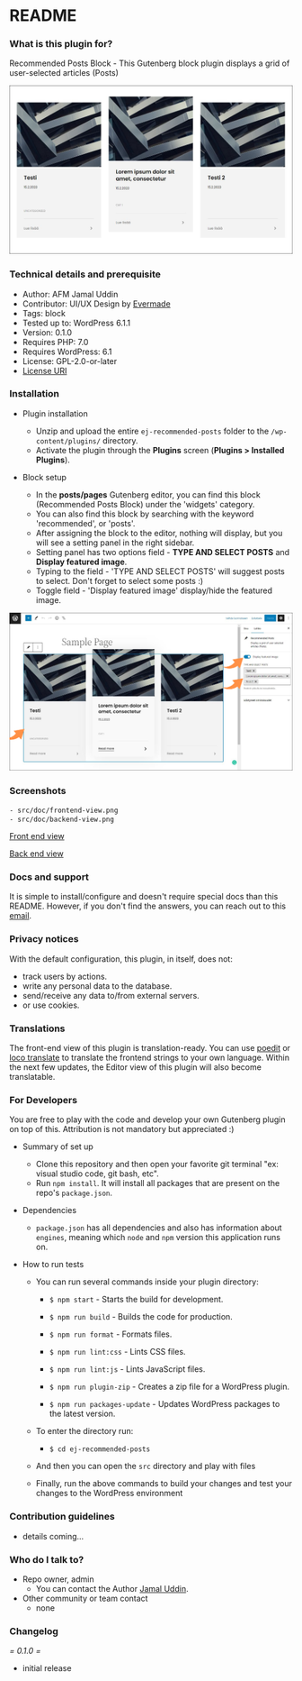 # README #

### What is this plugin for? ###

Recommended Posts Block - This Gutenberg block plugin displays a grid of user-selected articles (Posts)

![frontend-view.png](https://github.com/jamal08bd/ej-recommended-posts/blob/main/src/doc/frontend-view.png)

### Technical details and prerequisite ###

- Author: AFM Jamal Uddin
- Contributor: UI/UX Design by [Evermade](https://www.evermade.fi/)
- Tags: block
- Tested up to: WordPress 6.1.1
- Version: 0.1.0
- Requires PHP: 7.0
- Requires WordPress: 6.1
- License: GPL-2.0-or-later
- [License URI](https://www.gnu.org/licenses/gpl-2.0.html)

### Installation ###

* Plugin installation
	- Unzip and upload the entire `ej-recommended-posts` folder to the `/wp-content/plugins/` directory.
	- Activate the plugin through the **Plugins** screen (**Plugins > Installed Plugins**).

* Block setup
	- In the **posts/pages** Gutenberg editor, you can find this block (Recommended Posts Block) under the 'widgets' category.
	- You can also find this block by searching with the keyword 'recommended', or 'posts'.
	- After assigning the block to the editor, nothing will display, but you will see a setting panel in the right sidebar.
	- Setting panel has two options field - **TYPE AND SELECT POSTS** and **Display featured image**.
	- Typing to the field - 'TYPE AND SELECT POSTS' will suggest posts to select. Don't forget to select some posts :)
	- Toggle field - 'Display featured image' display/hide the featured image.

![backend-view.png](https://github.com/jamal08bd/ej-recommended-posts/blob/main/src/doc/backend-view.png)

### Screenshots ###
	- src/doc/frontend-view.png
	- src/doc/backend-view.png 

[Front end view](https://github.com/jamal08bd/ej-recommended-posts/blob/main/src/doc/frontend-view.png)

[Back  end view](https://github.com/jamal08bd/ej-recommended-posts/blob/main/src/doc/backend-view.png)

### Docs and support  ###

It is simple to install/configure and doesn't require special docs than this README. However, if you don't find the answers, you can reach out to this [email](mailto:jamal08.bd@gmail.com).

### Privacy notices ###

With the default configuration, this plugin, in itself, does not:

* track users by actions.
* write any personal data to the database.
* send/receive any data to/from external servers.
* or use cookies.

### Translations ###
 
The front-end view of this plugin is translation-ready. You can use [poedit](https://poedit.net/)  or [loco translate](https://wordpress.org/plugins/loco-translate/) to translate the frontend strings to your own language. Within the next few updates, the Editor view of this plugin will also become translatable.  

### For Developers ###
 
You are free to play with the code and develop your own Gutenberg plugin on top of this. Attribution is not mandatory but appreciated :)

* Summary of set up
	- Clone this repository and then open your favorite git terminal "ex: visual studio code, git bash, etc".
	- Run `npm install`. It will install all packages that are present on the repo's `package.json`.

* Dependencies
	- `package.json` has all dependencies and also has information about `engines`, meaning which `node` and `npm` version this application runs on.

* How to run tests
	- You can run several commands inside your plugin directory:

		- `$ npm start` - Starts the build for development.

		- `$ npm run build` - Builds the code for production.

		- `$ npm run format` - Formats files.

		- `$ npm run lint:css` - Lints CSS files.

		- `$ npm run lint:js` - Lints JavaScript files.

		- `$ npm run plugin-zip` - Creates a zip file for a WordPress plugin.

		- `$ npm run packages-update` - Updates WordPress packages to the latest version.

	- To enter the directory run:

		- `$ cd ej-recommended-posts`

  - And then you can open the `src` directory and play with files
  - Finally, run the above commands to build your changes and test your changes to the WordPress environment

### Contribution guidelines ###

* details coming...

### Who do I talk to? ###

* Repo owner, admin
	- You can contact the Author [Jamal Uddin](mailto:jamal08.bd@gmail.com).
* Other community or team contact
	- none

### Changelog ###
 
*= 0.1.0 =*
	
- initial release
